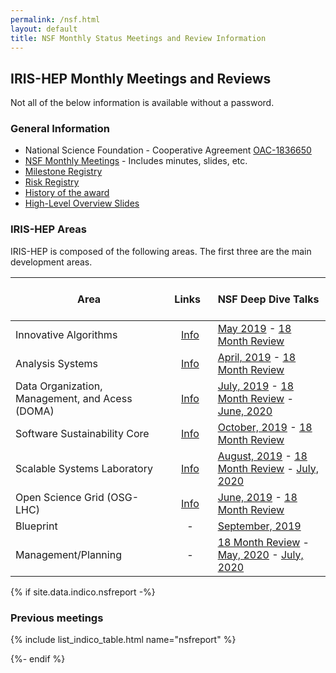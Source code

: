 ```yaml
---
permalink: /nsf.html
layout: default
title: NSF Monthly Status Meetings and Review Information
---
```

## IRIS-HEP Monthly Meetings and Reviews

Not all of the below information is available without a password.

### General Information

* National Science Foundation - Cooperative Agreement [OAC-1836650](https://www.nsf.gov/awardsearch/showAward?AWD_ID=1836650)
* [NSF Monthly Meetings](https://indico.cern.ch/category/11204/) - Includes minutes, slides, etc.
* [Milestone Registry](https://docs.google.com/spreadsheets/d/1VKpHlQWXu_p8AUv5E5H_BzqF_i7hh2Z-Id0XPwNHu8o/edit#gid=0)
* [Risk Registry](https://docs.google.com/spreadsheets/d/11oyGUEew_UT4M67QkQtOJqwvXdjVV_FreDX3qaJJKD8/edit#gid=0)
* [History of the award](about/overview)
* [High-Level Overview Slides](https://docs.google.com/presentation/d/1FOkTKZbzyEPAzhZ5TNaxB3Gkqs1VzzS9CNXdNuJhx9Y/edit#slide=id.g450ed9a7a4_0_5) 

### IRIS-HEP Areas
IRIS-HEP is composed of the following areas. The first three are the main development areas.

| Area | &nbsp; &nbsp; &nbsp; Links &nbsp; &nbsp; &nbsp;| NSF Deep Dive Talks |
| ---- | :-------------: | :----- |
| Innovative Algorithms | [Info](ia) | [May 2019](https://indico.cern.ch/event/818460/contributions/3418066/attachments/1840620/3022159/InnovativeAlgorithms_May_2019_3.pdf) - [18 Month Review](https://indico.cern.ch/event/855317/contributions/3671710/attachments/1991811/3327873/IA_Feb27_v4.pdf) |
| Analysis Systems | [Info](as) | [April, 2019](https://indico.cern.ch/event/809187/contributions/3371163/attachments/1827920/2992539/IRIS_AS_overview_for_NSF-5.pdf) - [18 Month Review](https://indico.cern.ch/event/855317/contributions/3671707/attachments/1992231/3327117/IRIS-HEP-AS-NSF-Review-02-17-2020-v2.pdf) |
| Data Organization, Management, and Acess (DOMA) | [Info](doma) | [July, 2019](https://indico.cern.ch/event/834056/contributions/3495279/attachments/1877464/3092137/IRIS-HEP-DOMA-NSF.pdf) - [18 Month Review](https://indico.cern.ch/event/855317/contributions/3671708/attachments/1991549/3327109/Focus_Area_-_DOMA_Overview_-_v2.pdf) - [June, 2020](https://indico.cern.ch/event/930393/contributions/3910859/attachments/2059248/3462351/DOMA_-_NSF_Update.pdf) |
| Software Sustainability Core | [Info](ssc) | [October, 2019](https://indico.cern.ch/event/846091/contributions/3553452/attachments/1921731/3179258/IRIS-HEP_NSF_SSC_9Oct_2019.pdf) - [18 Month Review](https://indico.cern.ch/event/855317/contributions/3671712/attachments/1992118/3328544/Final_Malik_SSC_NSF_Feb_2020.pdf) |
| Scalable Systems Laboratory | [Info](ssl) | [August, 2019](https://indico.cern.ch/event/839481/contributions/3521577/attachments/1893314/3122869/2019.08.14_IRIS-HEP_SSL_for_NSF.pdf) - [18 Month Review](https://indico.cern.ch/event/855317/contributions/3671711/attachments/1992054/3321846/2020-nsf-ref-ssl-v1.pptx.pdf) - [July, 2020](https://indico.cern.ch/event/938625/contributions/3943457/attachments/2074581/3483390/2020.07.15_SSL_Y3_Deep_Dive_for_NSF.pdf) |
| Open Science Grid (OSG-LHC) | [Info](osglhc) | [June, 2019](https://indico.cern.ch/event/820235/contributions/3428170/attachments/1861231/3058984/OSG-LHCforNSFJune12th2019.pdf) - [18 Month Review](https://indico.cern.ch/event/855317/contributions/3671709/attachments/1992228/3325449/osg-lhc.pdf) |
| Blueprint | - | [September, 2019](https://indico.cern.ch/event/846090/contributions/3553448/attachments/1910668/3158862/NSF_Area_Report-Blueprint_Activity.pdf) |
| Management/Planning | - | [18 Month Review](https://indico.cern.ch/event/855317/contributions/3671702/attachments/1992234/3327748/IRIS-HEP-18-Month-Overview-v2.pdf) - [May, 2020](https://indico.cern.ch/event/918410/contributions/3862357/attachments/2037255/3411333/IRIS-HEP_Fellows_and_PEP_Planning_NSF_Meeting_13-May-2020_.pdf) - [July, 2020](https://indico.cern.ch/event/938625/contributions/3947250/attachments/2074844/3483882/IRIS-HEP-July2020-NSF-Meeting.pdf) |

{% if site.data.indico.nsfreport -%}
### Previous meetings

{% include list_indico_table.html name="nsfreport" %}

{%- endif %}

